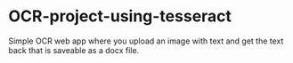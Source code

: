 # OCR-project-using-tesseract 
Simple OCR web app where you upload an image with text and get the text back that is saveable as a docx file.
